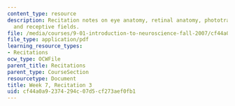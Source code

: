 ```yaml
---
content_type: resource
description: Recitation notes on eye anatomy, retinal anatomy, phototransduction,
  and receptive fields.
file: /media/courses/9-01-introduction-to-neuroscience-fall-2007/cf44a0a92374294c07d5cf273aef0fb1_wk07_hand101707.pdf
file_type: application/pdf
learning_resource_types:
- Recitations
ocw_type: OCWFile
parent_title: Recitations
parent_type: CourseSection
resourcetype: Document
title: Week 7, Recitation 3
uid: cf44a0a9-2374-294c-07d5-cf273aef0fb1
---
```

